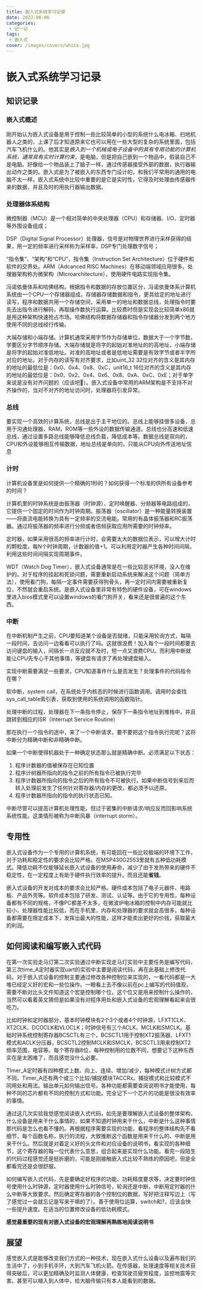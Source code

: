 ```yaml
---
title: 嵌入式系统学习记录
date: 2022-06-06
categories:
 - 记一记
tags:
 - 嵌入式
cover: /images/covers/white.jpg
---
```


<!-- more -->

# 嵌入式系统学习记录

## 知识记录

### 嵌入式概述 

刚开始认为嵌入式设备是用于控制一些比较简单的小型的系统什么电冰箱、扫地机器人之类的，上课了后才知道原来它也可以用在一些大型的复杂的系统里面，包括汽车飞机什么的。他其实是*嵌入到一个机械或电子设备中的具有专用功能的计算机系统，通常具有实时计算约束*，是电脑，但是把自己嵌到一个物品中，假装自己不是电脑。好像给一个物品装上了脑子一样，通过传感器接受外部的数据，执行器输出动作之类的。嵌入式是为了被嵌入的东西专门设计的，和我们平常用的通用的电脑不太一样。嵌入式系统中比较中重要的是它是实时性，它得及时处理由传感器传来的数据，并且及时的用执行器输出数据。

### 处理器体系结构

微控制器（MCU）是一个相对简单的中央处理器（CPU）和存储器、I/O、定时器等外围设备组成；

DSP（Digital Signal Processor）处理器，信号是对物理世界进行采样获得的结果，用一定的频率进行采样称为采样率，DSP专门处理数字信号；

“指令集”、“架构”和“CPU”，指令集（Instruction Set Architecture）位于硬件和软件的交界处。ARM（Adcanced RISC Machines）在移动端领域应用很多。处理器架构称为微架构（Microarchitecture），使用硬件电路实现指令集。

冯诺依曼体系和哈佛结构。根据指令和数据的存放位置区分，冯诺依曼体系计算机系统由一个CPU一个存储器组成，存储器存储数据和指令，更具给定的地址进行读写，程序和数据共用一个存储空间，采用单一的地址和数据总线，处理指令时要先去出指令进行解码，再取操作数执行运算。比较费时但是实现会比较简单x86就是用这种架构快速抢占市场。哈佛结构将数据存储器和指令存储器分发到两个地方使用不同的总线经行传输。

大端存储和小端存储。计算机通常采用字节作为存储单位，数据大于一个字节数，学要区分字节顺序存储。大端存储就是将字的起始对准地址的的高地址，小端存储是将字的起始对准低地址。对准的高地址或者是低地址需要是有效字节或者半字所对应的地址。对于内存的读写有对齐要求，比如uint_32 32位对齐的含义是其内存的地址的最低位是：0x0、0x4、0x8、0xC，unit16_t 16位对齐的含义是其内存的地址的最低位是：0x0、0x2、0x4、0x6、0x8、0xA、0xC、0xE；对于单字来说是没有对齐问题的（应该吧:zany_face:）。嵌入式设备中常用的ARM架构是不支持不对齐操作的，当对不对齐的地址访问时，处理器将引发异常。

### 总线

要实现一个高效的计算系统，总线是出于主干地位的。总线上能够挂很多设备，总用于沟通处理器，RAM，ROM等一些外设的数据传输通道。总线也分高速和低速总线，通过设置多路总线能够降低总线负载，降低成本等。数据总线是双向的，CPU和外设能够相互传输数据，地址总线是单向的，只能从CPU向外传送地址信息


### 计时

计算机设备里是如何提供一个精确的1秒的？如何获得一个标准的供所有设备参考的时间？

计算机里的时钟系统是由振荡器（时钟源）、定时唤醒器、分频器等电路组成的，它提供一个固定的时间作为时钟周期。振荡器（oscillator）是一种能量转换装置——将直流电能转换为具有一定频率的交流电能。常用的有晶体振荡器和RC振荡器。通过将振荡器的频率进行分频或者倍频获取应用所需要的时钟频率。

定时器，如果采用很高的频率进行计时，会需要太大的数据位表示，可以增大计时的颗粒度。每N个时钟周期，计数器的值+1。可以利用定时器产生各种时间间隔，利用这些时间间隔实现周期事件。

WDT（Watch Dog Timer），嵌入式设备通常是在一些比较恶劣环境，没人在维护的。对于程序的挂起和死锁问题，需要重新启动系统来解决这个问题（简单方法），使用看门狗，每隔一定事件需要获得狗骨头，再一定时间内需要被重新复位，不然就会重启系统。是嵌入式设备里非常有特色的硬件设备，可在windows里进入bios模式里可以设置windows的看门狗开关，看来还是很普遍的这个东西。

### 中断

在中断机制产生之前，CPU要知道某个设备是否就绪，只能采用轮询方式，每隔一段时间，去访问一边看看可以执行了吗。这就很浪费！加入每个一段时间都要去访问键盘的输入，间隔长一点反应就不及时，短一点又浪费CPU。而利用中断就能让CPU先专心干其他事情，等键盘有请求了再处理键盘输入。

实现中断需要满足一些要求，CPU知道事件什么是否发生？处理事件的代码指令在哪？

软中断，system call，在系统处于内核态的时候进行函数调用。调用时会查找sys_call_table索引表，获取到使用的系统调用的函数指针。

处理中断的过程，处理器在下一条指令停止，保存下一条指令地址到堆栈中，并且跳转到相应的ISR（Interrupt Service Routine）

那在执行一个指令的途中，来了一个中断请求，要不要把这个指令执行完呢？这将中断分为精确中断和非精确中断。

如果一个中断使得机器处于一种确定状态那么就是精确中断。必须满足以下状态：

1. 程序计数器的值被保存在已知位置
2. 程序计树器所指向的指令之前的所有指令已被执行完毕
3. 程序计数器所指向的指令之后的所有指令不可被执行。如果中断信号到来后而转入处理前发生了任何针对寄存器/内存的更改，都必须予以还原。
4. 程序计数器所指向的指令的执行状态已知。

中断尽管可以提高计算机处理性能，但过于密集的中断请求/响应反而回影响系统系统性能。这类情形被称为中断风暴（interrupt storm）。

## 专用性

嵌入式设备作为一个专用的计算机系统，有可能回在一些比较极端的环境下工作，对于功耗和稳定性的要求会比较严格。在MSP430G2553里就有五种低功耗模式。降低功耗不仅能够延长嵌入式设备的使用寿命，减少了由于发热带来的硬件不稳定性，在一定程度上有助于硬件执行效率的提升。而且还能**省钱**。

嵌入式设备的开发对成本的要求会比较严格。硬件成本包括了电子元器件、电路板、产品外壳等。软件成本包括了研发、测试、认证等。由于它的专用性，每种设备都有不同的规格，不像PC都差不太多，在微波炉电冰箱的控制中内存可能就比较小，处理器性能比较低，而在手机里，内存和处理器的要求就会高很多。每种设备都需要在限定成本下，发挥出最大的性能，这样才能卖出更好的价钱，获取最大的利润。


## 如何阅读和编写嵌入式代码

在第一次实验走马灯第二次实验通过中断实现走马灯实验中主要任务是编写代码，第三次time_A定时器实现uart的实验中主要是阅读代码，再在此基础上修改代码。对于嵌入式设备的控制主要通过修改各种控制位来实现的，一看代码都是一大堆已经定义好的宏和一些位操作。一眼看上去不像以前在pc上编写的代码值观，需要不断对比头文件知道这个宏是控制哪个位，这个位又是用来控制什么操作的，当然可以看着英文猜但是如果没有对程序用处和嵌入式设备的宏观理解看起来会很吃力。

比如时钟和定时器部分，基本时钟模块有2个3个或者4个时钟源，LFXT1CLK、XT2CLK、DCOCLK和VLOCLK；时钟信号有三个ACLK、MCLK和SMCLK。基础时钟系统控制寄存器BCSCTL有三个，BCSCTL1用于控制XT2振荡器、LFXT1模式和ACLK分压器，BCSCTL2控制MCLK和SMCLK，BCSCTL3用来控制XT2频率范围，电容等。每个寄存器8位，每种控制用的位数不同，想要记下这种东西实在是太困难了，而且感觉没什么必要。

TImer_A定时器有四种模式上数、向上、连续、增加/减少，每种模式计树方式都不同。Timer_A还有两个或三个比较/捕捉模块TACCRx。捕捉模式和比较模式不同用处和用法。输出单元如何输出信号。各种功能都需要查阅说明书才能使用，每种不同的芯片都有不同的控制方式和功能。完全记下一个芯片的功能是很没有效率的事情。

通过这几次实验我觉感觉阅读嵌入式代码，如先是要理解嵌入式设备的整体架构，什么设备是用来干什么事情的，如果不知道时钟用来干什么，中断是什么这种事情那代码是怎么也看不懂的。再根据程序需要实现的功能，看程序的整体结构先不看细节，每个函数名称，执行的流程，大致推断这个函数是用来干什么的、中断是用来干什么。然后就是对着定义好的头文件和对应设备的说明书，看实现的各种细节，这个寄存器的每一位代表什么意思，组合起来是实现什么功能。看完一段陌生的代码过程感觉还是挺折磨的，可能是刚接触嵌入式比较不熟练的原因吧，但是全都看完还是会很舒服。

如何编写嵌入式代码，先是要确定好程序的功能、功耗精度要求等，决定要时钟信号使用什么时钟源，定时器使用什么时钟信号，轮询还是中断，中断用定时器的什么中断等大致要求。然后确定寄存器的各个控制位的数据，写好把注释写边上（写了感觉过一会就忘记是写来干嘛的了）。善于使用位运算，switch和?，应该会快一些提升速度。在适当的位置修改设备的低功耗模式。

**感觉最重要的现有对嵌入式设备的宏观理解再熟练地阅读说明书**


## 展望

感觉嵌入式是能够改变我们方式的一种技术，现在嵌入式什么设备以及遍布我们的生活中了，小到手机手环，大到汽车飞机火箭。在传感器，处理速度等相关技术获得突破后，可以更加精确及时监测人体健康，检查驾驶员疲劳程度，监控地震等灾害。甚至可以植入到人体中，给大脑传输只有本人能看到的数据。
